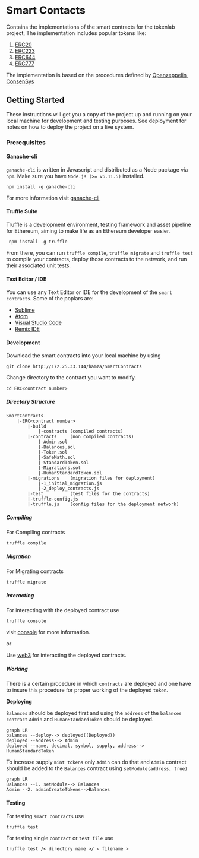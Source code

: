 # Smart Contacts
Contains the implementations of the smart contracts for the tokenlab project, The implementation includes popular tokens like:  

1. [ERC20](https://github.com/ethereum/EIPs/blob/master/EIPS/eip-20.md)
2. [ERC223](https://github.com/ethereum/EIPs/issues/223)
3. [ERC644](https://github.com/ethereum/EIPs/issues/644)
4. [ERC777](https://github.com/ethereum/eips/issues/777)

The implementation is based on the procedures defined by [Openzeppelin](https://github.com/OpenZeppelin), [ConsenSys](https://github.com/ConsenSys)

## Getting Started
These instructions will get you a copy of the project up and running on your local machine for development and testing purposes. See deployment for notes on how to deploy the project on a live system.  

### Prerequisites
#### Ganache-cli
`ganache-cli` is written in Javascript and distributed as a Node package via `npm`. Make sure you have `Node.js (>= v6.11.5)` installed.
```
npm install -g ganache-cli
```
For more information visit [ganache-cli](https://github.com/trufflesuite/ganache-cli)

#### Truffle Suite
Truffle is a development environment, testing framework and asset pipeline for Ethereum, aiming to make life as an Ethereum developer easier.
```
 npm install -g truffle
 ```

 From there, you can run `truffle compile`, `truffle migrate` and `truffle test` to compile your contracts, deploy those contracts to the network, and run their associated unit tests.

#### Text Editor / IDE
You can use any Text Editor or IDE for the development of the `smart contracts`. Some of the poplars are:
* [Sublime](https://www.sublimetext.com/)
* [Atom](https://atom.io/)
* [Visual Studio Code](https://code.visualstudio.com/)
* [Remix IDE](http://remix.ethereum.org)

#### Development
Download the smart contracts into your local machine by using  
 
``
git clone http://172.25.33.144/hamza/SmartContracts
``

Change directory to the contract you want to modify.

``cd ERC<contract number>
``

##### Directory Structure
```
SmartContracts
	|-ERC<contract number>
		|-build
			|-contracts (compiled contracts)
		|-contracts		(non compiled contracts)
			|-Admin.sol
			|-Balances.sol
			|-Token.sol
			|-SafeMath.sol
			|-StandardToken.sol
			|-Migrations.sol
			|-HumanStandardToken.sol
		|-migrations	(migration files for deployment)
			|-1_initial_migration.js
			|-2_deploy_contracts.js
		|-test			(test files for the contracts)
		|-truffle-config.js
		|-truffle.js	(config files for the deployment network)
```

##### Compiling
For Compiling contracts 

``
truffle compile
``

##### Migration 
For Migrating contracts

``
truffle migrate
``

##### Interacting 
For interacting with the deployed contract use 

``
truffle console
``

visit [console](https://truffleframework.com/docs/getting_started/console) for more information.

or 

Use [web3](https://github.com/ethereum/web3.js/)  for interacting the deployed contracts.

##### Working
There is a certain procedure in which `contracts` are deployed and one have to insure this procedure for proper working of the deployed `token`. 

**Deploying** 

`Balances` should be deployed first and using the `address` of the `balances contract` `Admin` and `HumanStandardToken` should be deployed.

```mermaid
graph LR
balances --deploy--> deployed((Deployed))
deployed --address--> Admin
deployed --name, decimal, symbol, supply, address--> HumanStandardToken
```
To increase supply `mint tokens` only `Admin` can do that and `Admin` contract should be added to the `Balances` contract using `setModule(address, true)` 

```mermaid 
graph LR
Balances --1. setModule--> Balances
Admin --2. adminCreateTokens-->Balances

```

#### Testing 
For testing `smart contracts` use 

``
truffle test
``

For testing single `contract` or `test file` use

``
truffle test /< directory name >/ < filename > 
``

